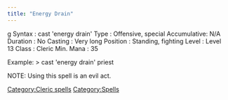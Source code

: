 ```yaml
---
title: "Energy Drain"
---
```


<nowiki>g Syntax : cast 'energy drain' Type : Offensive, special
Accumulative: N/A Duration : No Casting : Very long Position : Standing,
fighting Level : Level 13 Class : Cleric Min. Mana : 35

</pre>

Example: \> cast 'energy drain' priest

NOTE: Using this spell is an evil act.

[Category:Cleric spells](Category:Cleric_spells "wikilink")
[Category:Spells](Category:Spells "wikilink")